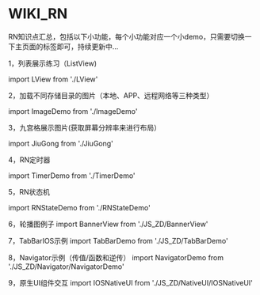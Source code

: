 # WIKI_RN
RN知识点汇总，包括以下小功能，每个小功能对应一个小demo，只需要切换一下主页面的标签即可，持续更新中...

1，列表展示练习（ListView)

import LView from './LView'

2，加载不同存储目录的图片（本地、APP、远程网络等三种类型）

import ImageDemo from './ImageDemo'

3，九宫格展示图片(获取屏幕分辨率来进行布局）

import JiuGong from './JiuGong'

4，RN定时器

import TimerDemo from './TimerDemo'

5，RN状态机

import RNStateDemo from './RNStateDemo'

6，轮播图例子
import BannerView from './JS_ZD/BannerView'

7，TabBarIOS示例
import TabBarDemo from './JS_ZD/TabBarDemo'

8，Navigator示例（传值/函数和逆传）
import NavigatorDemo from './JS_ZD/Navigator/NavigatorDemo'

9，原生UI组件交互
import IOSNativeUI from './JS_ZD/NativeUI/IOSNativeUI'
